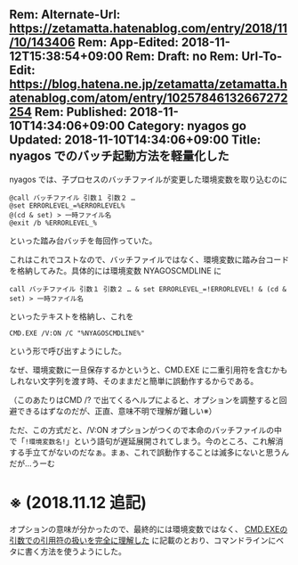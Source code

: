 Rem: Alternate-Url: https://zetamatta.hatenablog.com/entry/2018/11/10/143406
Rem: App-Edited: 2018-11-12T15:38:54+09:00
Rem: Draft: no
Rem: Url-To-Edit: https://blog.hatena.ne.jp/zetamatta/zetamatta.hatenablog.com/atom/entry/10257846132667272254
Rem: Published: 2018-11-10T14:34:06+09:00
Category: nyagos go
Updated: 2018-11-10T14:34:06+09:00
Title: nyagos でのバッチ起動方法を軽量化した
---
nyagos では、子プロセスのバッチファイルが変更した環境変数を取り込むのに

```batchfile
@call バッチファイル 引数１ 引数２ …
@set ERRORLEVEL_=%ERRORLEVEL%
@(cd & set) > 一時ファイル名
@exit /b %ERRORLEVEL_%
```

といった踏み台バッチを毎回作っていた。

これはこれでコストなので、バッチファイルではなく、環境変数に踏み台コードを格納してみた。具体的には環境変数 NYAGOSCMDLINE に

```
call バッチファイル 引数１ 引数２ … & set ERRORLEVEL_=!ERRORLEVEL! & (cd & set) > 一時ファイル名
```

といったテキストを格納し、これを

```
CMD.EXE /V:ON /C "%NYAGOSCMDLINE%"
```

という形で呼び出すようにした。

なぜ、環境変数に一旦保存するかというと、CMD.EXE に二重引用符を含むかもしれない文字列を渡す時、そのままだと簡単に誤動作するからである。

（このあたりはCMD /? で出てくるヘルプによると、オプションを調整すると回避できるはずなのだが、正直、意味不明で理解が難しい※）

ただ、この方式だと、/V:ON オプションがつくので本命のバッチファイルの中で「`!環境変数名!`」という語句が遅延展開されてしまう。今のところ、これ解消する手立てがないのだなぁ。まぁ、これで誤動作することは滅多にないと思うんだが…うーむ

※ (2018.11.12 追記)
=============

オプションの意味が分かったので、最終的には環境変数ではなく、
[CMD.EXEの引数での引用符の扱いを完全に理解した](http://zetamatta.hatenablog.com/entry/2018/11/12/153501) に記載のとおり、コマンドラインにベタに書く方法を使うようにした。
